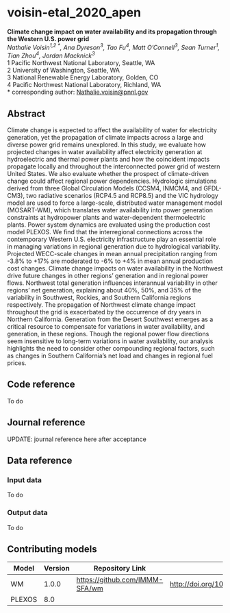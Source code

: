 
# voisin-etal_2020_apen
__Climate change impact on water availability and its propagation through the Western U.S. power grid__  
*Nathalie Voisin<sup>1,2 \*</sup>, Ana Dyreson<sup>3</sup>, Tao Fu<sup>4</sup>, Matt O’Connell<sup>3</sup>, Sean Turner<sup>1</sup>, Tian Zhou<sup>4</sup>, Jordan Macknick<sup>3</sup>*  
1 Pacific Northwest National Laboratory, Seattle, WA  
2 University of Washington, Seattle, WA  
3 National Renewable Energy Laboratory, Golden, CO  
4 Pacific Northwest National Laboratory, Richland, WA  
\* corresponding author: Nathalie.voisin@pnnl.gov

## Abstract
Climate change is expected to affect the availability of water for electricity generation, yet the propagation of climate impacts across a large and diverse power grid remains unexplored. In this study, we evaluate how projected changes in water availability affect electricity generation at hydroelectric and thermal power plants and how the coincident impacts propagate locally and throughout the interconnected power grid of western United States. We also evaluate whether the prospect of climate-driven change could affect regional power dependencies. Hydrologic simulations derived from three Global Circulation Models (CCSM4, INMCM4, and GFDL-CM3), two radiative scenarios (RCP4.5 and RCP8.5) and the VIC hydrology model are used to force a large-scale, distributed water management model (MOSART-WM), which translates water availability into power generation constraints at hydropower plants and water-dependent thermoelectric plants. Power system dynamics are evaluated using the production cost model PLEXOS. We find that the interregional connections across the contemporary Western U.S. electricity infrastructure play an essential role in managing variations in regional generation due to hydrological variability. Projected WECC-scale changes in mean annual precipitation ranging from -3.8% to +17% are moderated to -6% to +4% in mean annual production cost changes. Climate change impacts on water availability in the Northwest drive future changes in other regions’ generation and in regional power flows. Northwest total generation influences interannual variability in other regions’ net generation, explaining about 40%, 50%, and 35% of the variability in Southwest, Rockies, and Southern California regions respectively. The propagation of Northwest climate change impact throughout the grid is exacerbated by the occurrence of dry years in Northern California. Generation from the Desert Southwest emerges as a critical resource to compensate for variations in water availability, and generation, in these regions. Though the regional power flow directions seem insensitive to long-term variations in water availability, our analysis highlights the need to consider other compounding regional factors, such as changes in Southern California’s net load and changes in regional fuel prices.

## Code reference
To do

## Journal reference
UPDATE: journal reference here after acceptance

## Data reference

### Input data
To do

### Output data
To do

## Contributing models
| Model | Version | Repository Link | DOI |
|-------|---------|-----------------|-----|
| WM | 1.0.0 | https://github.com/IMMM-SFA/wm | http://doi.org/10.5281/zenodo.1225344 |
| PLEXOS | 8.0 | | |
